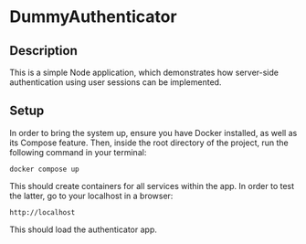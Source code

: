 # DummyAuthenticator
## Description
This is a simple Node application, which demonstrates how server-side authentication using user sessions can be implemented.

## Setup
In order to bring the system up, ensure you have Docker installed, as well as its Compose feature. Then, inside the root directory of the project, run the following command in your terminal:

```
docker compose up
```

This should create containers for all services within the app. In order to test the latter, go to your localhost in a browser:

```
http://localhost
```

This should load the authenticator app.